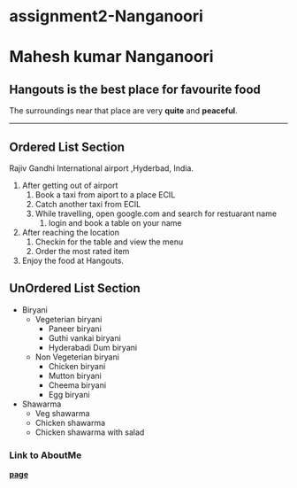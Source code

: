 # assignment2-Nanganoori
# Mahesh kumar Nanganoori 
## Hangouts is the best place for favourite food
The surroundings near that place are very **quite** and **peaceful**.
*********************************************************************************
## Ordered List Section
Rajiv Gandhi International airport ,Hyderbad, India.
1. After getting out of airport
    1. Book a taxi from aiport to a place ECIL
    2. Catch another taxi from ECIL
    3. While travelling, open google.com and search for restuarant name
        1. login and book a table on your name 
2. After reaching the location 
    1. Checkin for the table and view the menu 
    2. Order the most rated item 
3. Enjoy the food at Hangouts. 

## UnOrdered List Section
* Biryani
    * Vegeterian biryani
        * Paneer biryani 
        * Guthi vankai biryani
        * Hyderabadi Dum biryani
    * Non Vegeterian biryani
        * Chicken biryani 
        * Mutton biryani 
        * Cheema biryani
        * Egg biryani 
 * Shawarma 
    * Veg shawarma
    * Chicken shawarma
    * Chicken shawarma with salad
### Link to AboutMe 
**[page](AboutMe.md)** 

